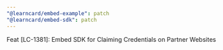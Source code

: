 ```yaml
---
"@learncard/embed-example": patch
"@learncard/embed-sdk": patch
---
```


Feat [LC-1381]: Embed SDK for Claiming Credentials on Partner Websites
